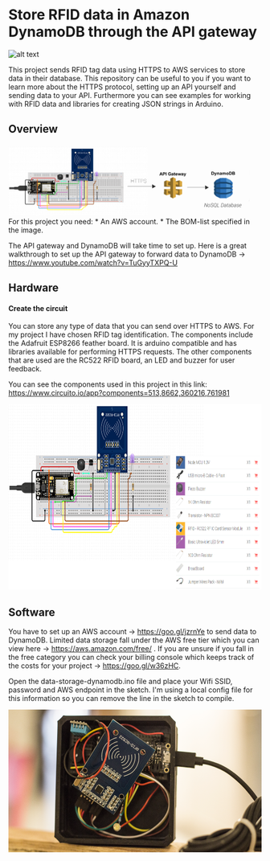 # Store RFID data in Amazon DynamoDB through the API gateway
<img src="/images/RFID_tags.v3.gif" alt="alt text" width="360" height="240">

This project sends RFID tag data using HTTPS to AWS services to store data in their database. This repository can be useful to you if you want to learn more about the HTTPS protocol, setting up an API yourself and sending data to your API. Furthermore you can see examples for working with RFID data and libraries for creating JSON strings in Arduino. 

## Overview
<img src="/images/Project-Infrastructure.png" alt="alt text" width="480" height="142">
For this project you need:
* An AWS account.
* The BOM-list specified in the image.

The API gateway and DynamoDB will take time to set up. Here is a great walkthrough to set up the API gateway to forward data to DynamoDB -> https://www.youtube.com/watch?v=TuGyyTXPQ-U



## Hardware
#### Create the circuit
You can store any type of data that you can send over HTTPS to AWS. For my project I have chosen RFID tag identification. The components include the Adafruit ESP8266 feather board. It is arduino compatible and has libraries available for performing HTTPS requests. The other components that are used are the RC522 RFID board, an LED and buzzer for user feedback. 

You can see the components used in this project in this link: 
https://www.circuito.io/app?components=513,8662,360216,761981

<img src="/images/Component-List-and-circuit.png" alt="alt text" width="717" height="369">



## Software
You have to set up an AWS account -> https://goo.gl/jzrnYe to send data to DynamoDB. Limited data storage fall under the AWS free tier which you can view here -> https://aws.amazon.com/free/ . If you are unsure if you fall in the free category you can check your billing console which keeps track of the costs for your project -> https://goo.gl/w36zHC. 

Open the data-storage-dynamodb.ino file and place your Wifi SSID, password and AWS endpoint in the sketch. I'm using a local config file for this information so you can remove the line in the sketch to compile. 


<img src="/images/Prototype.png" alt="alt text" width="540" height="284">
